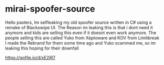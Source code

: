 # mirai-spoofer-source
Hello pasters,
Im selfleaking my old spoofer source written in C# using a remake of Blackswipe UI.
The Reason im leaking this is that i dont need it anymore and kids are selling this even if it doesnt even work anymore. The people selling this are called Yuko from Xeptoware and KOV from Limitbreak
I made the Rebrand for them some time ago and Yuko scammed me, so im leaking this hoping for their downfall

https://gofile.io/d/xE2iR7

